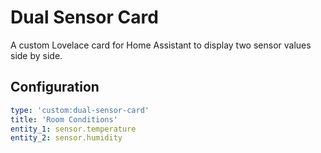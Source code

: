 # Dual Sensor Card

A custom Lovelace card for Home Assistant to display two sensor values side by side.

## Configuration

```yaml
type: 'custom:dual-sensor-card'
title: 'Room Conditions'
entity_1: sensor.temperature
entity_2: sensor.humidity